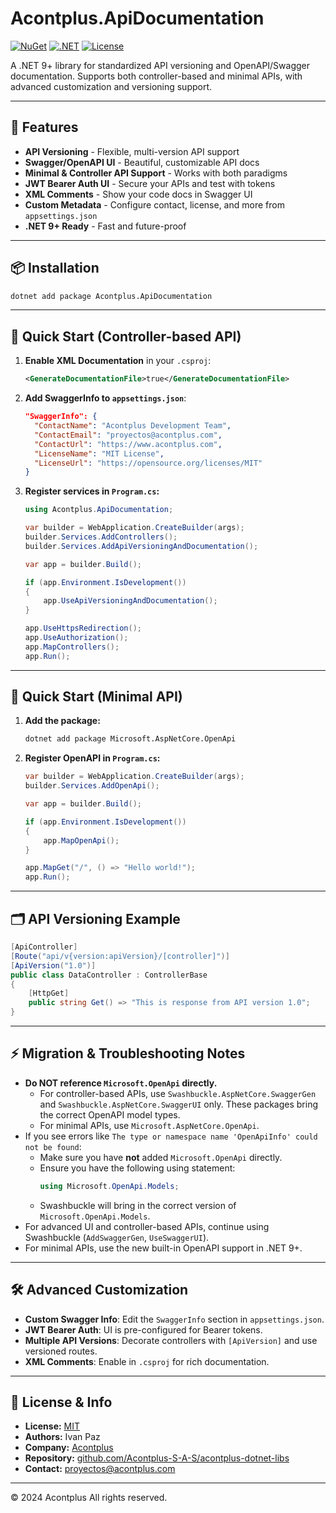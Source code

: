 # Acontplus.ApiDocumentation

[![NuGet](https://img.shields.io/nuget/v/Acontplus.ApiDocumentation.svg)](https://www.nuget.org/packages/Acontplus.ApiDocumentation)
[![.NET](https://img.shields.io/badge/.NET-9.0-blue.svg)](https://dotnet.microsoft.com/download/dotnet/9.0)
[![License](https://img.shields.io/badge/license-MIT-green.svg)](LICENSE)

A .NET 9+ library for standardized API versioning and OpenAPI/Swagger documentation. Supports both controller-based and minimal APIs, with advanced customization and versioning support.

---

## 🚀 Features

- **API Versioning** - Flexible, multi-version API support
- **Swagger/OpenAPI UI** - Beautiful, customizable API docs
- **Minimal & Controller API Support** - Works with both paradigms
- **JWT Bearer Auth UI** - Secure your APIs and test with tokens
- **XML Comments** - Show your code docs in Swagger UI
- **Custom Metadata** - Configure contact, license, and more from `appsettings.json`
- **.NET 9+ Ready** - Fast and future-proof

---

## 📦 Installation

```bash
dotnet add package Acontplus.ApiDocumentation
```

---

## 🎯 Quick Start (Controller-based API)

1. **Enable XML Documentation** in your `.csproj`:
   ```xml
   <GenerateDocumentationFile>true</GenerateDocumentationFile>
   ```

2. **Add SwaggerInfo to `appsettings.json`**:
   ```json
   "SwaggerInfo": {
     "ContactName": "Acontplus Development Team",
     "ContactEmail": "proyectos@acontplus.com",
     "ContactUrl": "https://www.acontplus.com",
     "LicenseName": "MIT License",
     "LicenseUrl": "https://opensource.org/licenses/MIT"
   }
   ```

3. **Register services in `Program.cs`:**
   ```csharp
   using Acontplus.ApiDocumentation;

   var builder = WebApplication.CreateBuilder(args);
   builder.Services.AddControllers();
   builder.Services.AddApiVersioningAndDocumentation();

   var app = builder.Build();

   if (app.Environment.IsDevelopment())
   {
       app.UseApiVersioningAndDocumentation();
   }

   app.UseHttpsRedirection();
   app.UseAuthorization();
   app.MapControllers();
   app.Run();
   ```

---

## 🎯 Quick Start (Minimal API)

1. **Add the package:**
   ```bash
   dotnet add package Microsoft.AspNetCore.OpenApi
   ```

2. **Register OpenAPI in `Program.cs`:**
   ```csharp
   var builder = WebApplication.CreateBuilder(args);
   builder.Services.AddOpenApi();

   var app = builder.Build();

   if (app.Environment.IsDevelopment())
   {
       app.MapOpenApi();
   }

   app.MapGet("/", () => "Hello world!");
   app.Run();
   ```

---

## 🗂️ API Versioning Example

```csharp
[ApiController]
[Route("api/v{version:apiVersion}/[controller]")]
[ApiVersion("1.0")]
public class DataController : ControllerBase
{
    [HttpGet]
    public string Get() => "This is response from API version 1.0";
}
```

---

## ⚡ Migration & Troubleshooting Notes

- **Do NOT reference `Microsoft.OpenApi` directly.**
  - For controller-based APIs, use `Swashbuckle.AspNetCore.SwaggerGen` and `Swashbuckle.AspNetCore.SwaggerUI` only. These packages bring the correct OpenAPI model types.
  - For minimal APIs, use `Microsoft.AspNetCore.OpenApi`.
- If you see errors like `The type or namespace name 'OpenApiInfo' could not be found`:
  - Make sure you have **not** added `Microsoft.OpenApi` directly.
  - Ensure you have the following using statement:
    ```csharp
    using Microsoft.OpenApi.Models;
    ```
  - Swashbuckle will bring in the correct version of `Microsoft.OpenApi.Models`.
- For advanced UI and controller-based APIs, continue using Swashbuckle (`AddSwaggerGen`, `UseSwaggerUI`).
- For minimal APIs, use the new built-in OpenAPI support in .NET 9+.

---

## 🛠️ Advanced Customization

- **Custom Swagger Info**: Edit the `SwaggerInfo` section in `appsettings.json`.
- **JWT Bearer Auth**: UI is pre-configured for Bearer tokens.
- **Multiple API Versions**: Decorate controllers with `[ApiVersion]` and use versioned routes.
- **XML Comments**: Enable in `.csproj` for rich documentation.

---

## 📄 License & Info

- **License:** [MIT](../LICENSE)
- **Authors:** Ivan Paz
- **Company:** [Acontplus](https://www.acontplus.com)
- **Repository:** [github.com/Acontplus-S-A-S/acontplus-dotnet-libs](https://github.com/Acontplus-S-A-S/acontplus-dotnet-libs)
- **Contact:** [proyectos@acontplus.com](mailto:proyectos@acontplus.com)

---

© 2024 Acontplus All rights reserved.
